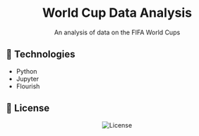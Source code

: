 <h1 align="center">World Cup Data Analysis</h1>

<p align="center">
An analysis of data on the FIFA World Cups</p>

## 🚀 Technologies

- Python
- Jupyter
- Flourish

## 📝 License
<p align="center">
  <img alt="License" src="https://img.shields.io/static/v1?label=license&message=MIT&color=49AA26&labelColor=000000">
</p> 
